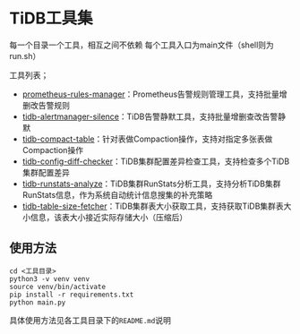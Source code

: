 # TiDB工具集
每一个目录一个工具，相互之间不依赖
每个工具入口为main文件（shell则为run.sh）

工具列表；
- [prometheus-rules-manager](./prometheus-rules-manager)：Prometheus告警规则管理工具，支持批量增删改告警规则
- [tidb-alertmanager-silence](./tidb-alertmanager-silence)：TiDB告警静默工具，支持批量增删查改告警静默
- [tidb-compact-table](./tidb-compact-table)：针对表做Compaction操作，支持对指定多张表做Compaction操作
- [tidb-config-diff-checker](./tidb-config-diff-checker)：TiDB集群配置差异检查工具，支持检查多个TiDB集群配置差异
- [tidb-runstats-analyze](./tidb-runstats-analyze)：TiDB集群RunStats分析工具，支持分析TiDB集群RunStats信息，作为系统自动统计信息搜集的补充策略
- [tidb-table-size-fetcher](./tidb-table-size-fetcher)：TiDB集群表大小获取工具，支持获取TiDB集群表大小信息，该表大小接近实际存储大小（压缩后）

 ## 使用方法
```shell
cd <工具目录>
python3 -v venv venv
source venv/bin/activate
pip install -r requirements.txt
python main.py
```
具体使用方法见各工具目录下的`README.md`说明
